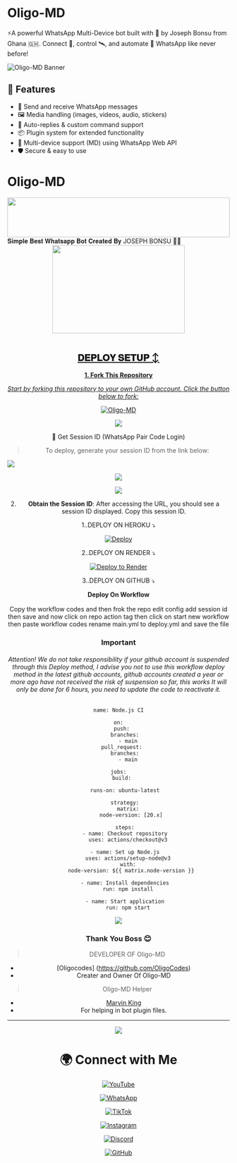 # Oligo-MD
⚡A powerful WhatsApp Multi-Device bot built with 💚 by Joseph Bonsu from Ghana 🇬🇭. Connect 🔗, control 🛰, and automate 🔧 WhatsApp like never before! 

![Oligo-MD Banner](https://i.postimg.cc/765nFVKh/file-0000000072a861f89e02c20d4c7fa759.png)

## 🔧 Features
- 💬 Send and receive WhatsApp messages
- 🖼️ Media handling (images, videos, audio, stickers)
- 🔁 Auto-replies & custom command support
- 📦 Plugin system for extended functionality
- 📱 Multi-device support (MD) using WhatsApp Web API
- 🛡️ Secure & easy to use

# Oligo-MD 

<img src="https://i.imgur.com/dBaSKWF.gif" height="90" width="100%">
𝐒𝐢𝐦𝐩𝐥𝐞 𝐁𝐞𝐬𝐭 𝐖𝐡𝐚𝐭𝐬𝐚𝐩𝐩 𝐁𝐨𝐭 𝐂𝐫𝐞𝐚𝐭𝐞𝐝 𝐁𝐲 JOSEPH BONSU 🌝💚
<div class = "repo" align = "center">
 
<a href = "#">
<img src = "https://i.postimg.cc/765nFVKh/file-0000000072a861f89e02c20d4c7fa759.png"  width="300" height="200">
</img>
 <p align="center">
  <a href="#"><img src="http://readme-typing-svg.herokuapp.com?color=ff00ab&center=true&vCenter=true&multiline=false&lines= Oligo-MD-MD+MD+WHATSAPP+BOT+MD" alt="">
   
## 𝐃𝐄𝐏𝐋𝐎𝐘 𝐒𝐄𝐓𝐔𝐏 ↕️

**1. Fork This Repository**

*_Start by forking this repository to your own GitHub account. Click the button below to fork:_*

  <a href="https://github.com/oligocodes/Oligo-MD/fork"><img title="Oligo-MD" src="https://img.shields.io/badge/FORK-Oligo-MDh?color=darkblue&style=for-the-badge&logo=stackshare"></a>

<a><img src='https://i.imgur.com/LyHic3i.gif'/>

🔑 Get Session ID (WhatsApp Pair Code Login)

> To deploy, generate your session ID from the link below:
<p align="left">
  <a href="https://malvin-pair-code-xzcb.onrender.com/?">
    <img src="https://img.shields.io/badge/%F0%9F%9A%80%20GET%20PAIR%20CODE%20WEB-ffcc00?style=for-the-badge"/>
  </a>
</p>
<a><img src='https://i.imgur.com/LyHic3i.gif'/>


<a><img src='https://i.imgur.com/LyHic3i.gif'/>

2. **Obtain the Session ID**: After accessing the URL, you should see a session ID displayed. Copy this session ID.


   
  1..DEPLOY ON HEROKU ⤵️
  
[![Deploy](https://www.herokucdn.com/deploy/button.svg)](https://dashboard.heroku.com/new?template=https%3A%2F%2Fgithub.com%2oligocodes%2FOligo-MD) 
   
   
  2..DEPLOY ON RENDER ⤵️

[![Deploy to Render](https://render.com/images/deploy-to-render-button.svg)](https://render.com/deploy?repo=https://github.com/Oligocodes/Oligo-MD.git)


   3..DEPLOY ON GITHUB ⤵️


</details>

<b><strong><summary align="center" style="color: Yello;">Deploy On Workflow</summary></strong></b>
<p style="text-align: center; font-size: 1.2em;">
 
<h8>Copy the workflow codes and then frok the repo edit config add session id then save and now click on repo action tag then click on start new workflow then paste workflow codes rename main.yml to deploy.yml and save the file</h8>
<h3 align-"center"> Important</h3>
<h6 align-"center">Attention! We do not take responsibility if your github account is suspended through this Deploy method, I advise you not to use this workflow deploy method in the latest github accounts, github accounts created a year or more ago have not received the risk of suspension so far, this works It will only be done for 6 hours, you need to update the code to reactivate it.</h6>

```
name: Node.js CI

on:
  push:
    branches:
      - main
  pull_request:
    branches:
      - main

jobs:
  build:

    runs-on: ubuntu-latest

    strategy:
      matrix:
        node-version: [20.x]

    steps:
    - name: Checkout repository
      uses: actions/checkout@v3

    - name: Set up Node.js
      uses: actions/setup-node@v3
      with:
        node-version: ${{ matrix.node-version }}

    - name: Install dependencies
      run: npm install

    - name: Start application
      run: npm start
```
<a><img src='https://i.imgur.com/LyHic3i.gif'/>

### Thank You Boss 😊 

> DEVELOPER OF Oligo-MD 
- [Oligocodes] (https://github.com/OligoCodes)
- Creater and Owner Of Oligo-MD

> Oligo-MD Helper
- [Marvin King](https://github.com/kingmarvn)
- For helping in bot plugin files.
---
<a><img src='https://i.imgur.com/LyHic3i.gif'/>



# 🌍 Connect with Me

[![YouTube](https://img.shields.io/badge/YouTube-OligoMD-red?style=for-the-badge&logo=youtube)](https://youtube.com/@oligocodes)

[![WhatsApp](https://img.shields.io/badge/WhatsApp-Chat-green?style=for-the-badge&logo=whatsapp)](https://wa.me/+233591179690)


[![TikTok](https://img.shields.io/badge/TikTok-OligoMD-black?style=for-the-badge&logo=tiktok)](https://tiktok.com/@oligocodes)

[![Instagram](https://img.shields.io/badge/Instagram-OligoMD-purple?style=for-the-badge&logo=instagram)](https://instagram.com/oligocodes)

[![Discord](https://img.shields.io/badge/Discord-Join%20Server-5865F2?style=for-the-badge&logo=discord)](https://discord.gg/DeUaFdg2)

[![GitHub](https://img.shields.io/badge/GitHub-OligoCodes-black?style=for-the-badge&logo=github)](https://github.com/OligoCodes)
